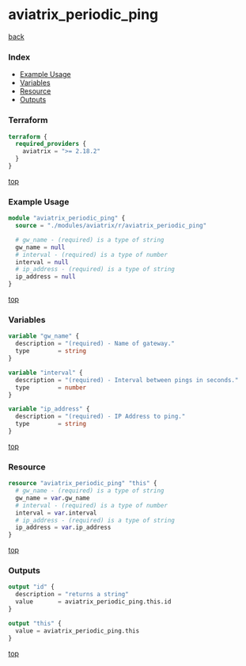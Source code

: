 # aviatrix_periodic_ping

[back](../aviatrix.md)

### Index

- [Example Usage](#example-usage)
- [Variables](#variables)
- [Resource](#resource)
- [Outputs](#outputs)

### Terraform

```terraform
terraform {
  required_providers {
    aviatrix = ">= 2.18.2"
  }
}
```

[top](#index)

### Example Usage

```terraform
module "aviatrix_periodic_ping" {
  source = "./modules/aviatrix/r/aviatrix_periodic_ping"

  # gw_name - (required) is a type of string
  gw_name = null
  # interval - (required) is a type of number
  interval = null
  # ip_address - (required) is a type of string
  ip_address = null
}
```

[top](#index)

### Variables

```terraform
variable "gw_name" {
  description = "(required) - Name of gateway."
  type        = string
}

variable "interval" {
  description = "(required) - Interval between pings in seconds."
  type        = number
}

variable "ip_address" {
  description = "(required) - IP Address to ping."
  type        = string
}
```

[top](#index)

### Resource

```terraform
resource "aviatrix_periodic_ping" "this" {
  # gw_name - (required) is a type of string
  gw_name = var.gw_name
  # interval - (required) is a type of number
  interval = var.interval
  # ip_address - (required) is a type of string
  ip_address = var.ip_address
}
```

[top](#index)

### Outputs

```terraform
output "id" {
  description = "returns a string"
  value       = aviatrix_periodic_ping.this.id
}

output "this" {
  value = aviatrix_periodic_ping.this
}
```

[top](#index)